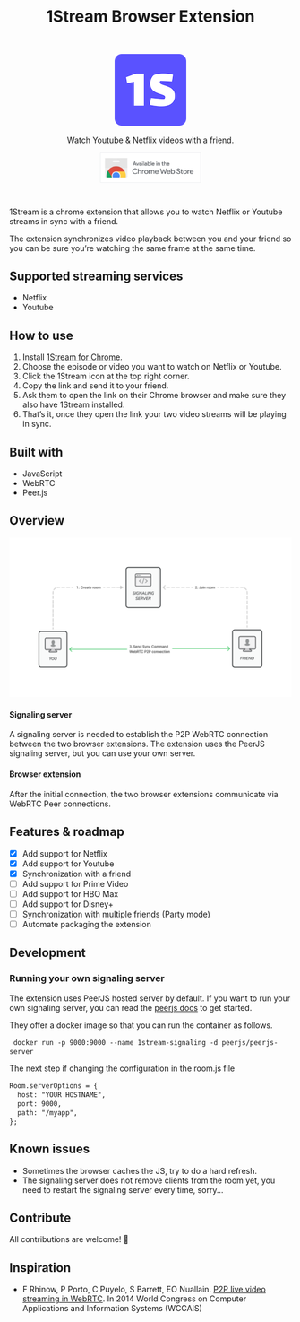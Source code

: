 <h1 align="center"> 1Stream Browser Extension </h1> <br>
<p align="center">
  <img alt="1Stream Browser Extension" title="1Stream Browser Extension" src="pictures/icon_128.png" width="128">
</p>

<p align="center">
  Watch Youtube & Netflix videos with a friend.
</p>

<p align="center">
  <a href="https://chrome.google.com/webstore/detail/1stream/ckgaafkgiajiabimkgpgkiamnolncfkg?hl=en-GB">
    <img alt="Download on the Chrome Web Store" title="Chrome Web Store" src="pictures/chrome-web-store-download.png" width="180">
  </a>
</p>

#

1Stream is a chrome extension that allows you to watch Netflix or Youtube streams in sync with a friend.

The extension synchronizes video playback between you and your friend so you can be sure you’re watching the same frame at the same time.

## Supported streaming services

- Netflix
- Youtube

## How to use

1. Install [1Stream for Chrome](https://chrome.google.com/webstore/detail/1stream/ckgaafkgiajiabimkgpgkiamnolncfkg?hl=en-GB).
2. Choose the episode or video you want to watch on Netflix or Youtube.
3. Click the 1Stream icon at the top right corner.
4. Copy the link and send it to your friend.
5. Ask them to open the link on their Chrome browser and make sure they also have 1Stream installed.
6. That’s it, once they open the link your two video streams will be playing in sync.

## Built with

- JavaScript
- WebRTC
- Peer.js

## Overview

<img src="pictures/architecture.png" width="700">

#### Signaling server

A signaling server is needed to establish the P2P WebRTC connection between the two browser extensions. The extension uses the PeerJS signaling server, but you can use your own server.

#### Browser extension

After the initial connection, the two browser extensions communicate via WebRTC Peer connections.

## Features & roadmap

- [x] Add support for Netflix
- [x] Add support for Youtube
- [x] Synchronization with a friend
- [ ] Add support for Prime Video
- [ ] Add support for HBO Max
- [ ] Add support for Disney+
- [ ] Synchronization with multiple friends (Party mode)
- [ ] Automate packaging the extension

## Development

### Running your own signaling server

The extension uses PeerJS hosted server by default. If you want to run your own signaling server, you can read the [peerjs docs](https://github.com/peers/peerjs-server) to get started.

They offer a docker image so that you can run the container as follows.

```
 docker run -p 9000:9000 --name 1stream-signaling -d peerjs/peerjs-server
```

The next step if changing the configuration in the room.js file

```
Room.serverOptions = {
  host: "YOUR HOSTNAME",
  port: 9000,
  path: "/myapp",
};
```

## Known issues

- Sometimes the browser caches the JS, try to do a hard refresh.
- The signaling server does not remove clients from the room yet, you need to restart the signaling server every time, sorry...

## Contribute

All contributions are welcome! 🙏

## Inspiration

- F Rhinow, P Porto, C Puyelo, S Barrett, EO Nuallain. [P2P live video streaming in WebRTC](https://ieeexplore.ieee.org/document/6916588). In 2014 World Congress on Computer Applications and Information Systems (WCCAIS)
